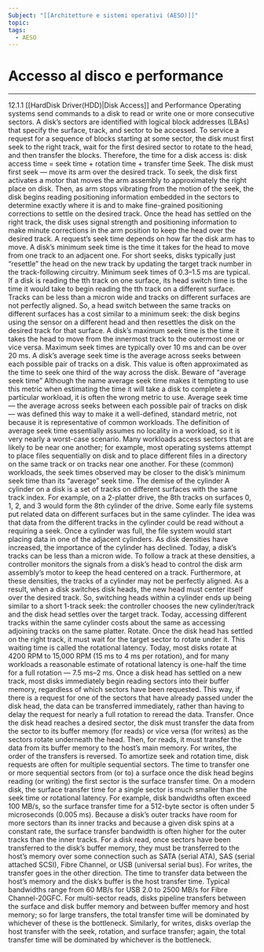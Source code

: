 ```yaml
---
Subject: "[[Architetture e sistemi operativi (AESO)]]"
topic: 
tags:
  - AESO
---
```



# Accesso al disco e performance
---


12.1.1 [[HardDisk Driver(HDD)|Disk Access]] and Performance
Operating systems send commands to a disk to read or write one or more consecutive
sectors. A disk’s sectors are identified with logical block addresses (LBAs) that specify the
surface, track, and sector to be accessed.
To service a request for a sequence of blocks starting at some sector, the disk must first
seek to the right track, wait for the first desired sector to rotate to the head, and then
transfer the blocks. Therefore, the time for a disk access is:
disk access time = seek time + rotation time + transfer time
Seek. The disk must first seek — move its arm over the desired track. To seek, the
disk first activates a motor that moves the arm assembly to approximately the right
place on disk. Then, as arm stops vibrating from the motion of the seek, the disk
begins reading positioning information embedded in the sectors to determine exactly
where it is and to make fine-grained positioning corrections to settle on the desired
track. Once the head has settled on the right track, the disk uses signal strength and
positioning information to make minute corrections in the arm position to keep the
head over the desired track.
A request’s seek time depends on how far the disk arm has to move.
A disk’s minimum seek time is the time it takes for the head to move from one track to
an adjacent one. For short seeks, disks typically just “resettle” the head on the new
track by updating the target track number in the track-following circuitry. Minimum seek
times of 0.3–1.5 ms are typical.
If a disk is reading the tth track on one surface, its head switch time is the time it would
take to begin reading the tth track on a different surface. Tracks can be less than a
micron wide and tracks on different surfaces are not perfectly aligned. So, a head
switch between the same tracks on different surfaces has a cost similar to a minimum
seek: the disk begins using the sensor on a different head and then resettles the disk
on the desired track for that surface.
A disk’s maximum seek time is the time it takes the head to move from the innermost
track to the outermost one or vice versa. Maximum seek times are typically over 10 ms
and can be over 20 ms.
A disk’s average seek time is the average across seeks between each possible pair of
tracks on a disk. This value is often approximated as the time to seek one third of the
way across the disk.
Beware of “average seek time”
Although the name average seek time makes it tempting to use this metric when estimating the time it
will take a disk to complete a particular workload, it is often the wrong metric to use. Average seek time — the average across seeks between each possible pair of tracks on disk — was defined this way to
make it a well-defined, standard metric, not because it is representative of common workloads.
The definition of average seek time essentially assumes no locality in a workload, so it is very nearly a
worst-case scenario. Many workloads access sectors that are likely to be near one another; for
example, most operating systems attempt to place files sequentially on disk and to place different files
in a directory on the same track or on tracks near one another. For these (common) workloads, the
seek times observed may be closer to the disk’s minimum seek time than its “average” seek time.
The demise of the cylinder
A cylinder on a disk is a set of tracks on different surfaces with the same track index. For example, on
a 2-platter drive, the 8th tracks on surfaces 0, 1, 2, and 3 would form the 8th cylinder of the drive.
Some early file systems put related data on different surfaces but in the same cylinder. The idea was
that data from the different tracks in the cylinder could be read without a requiring a seek. Once a
cylinder was full, the file system would start placing data in one of the adjacent cylinders.
As disk densities have increased, the importance of the cylinder has declined. Today, a disk’s tracks
can be less than a micron wide. To follow a track at these densities, a controller monitors the signals
from a disk’s head to control the disk arm assembly’s motor to keep the head centered on a track.
Furthermore, at these densities, the tracks of a cylinder may not be perfectly aligned. As a result, when
a disk switches disk heads, the new head must center itself over the desired track. So, switching heads
within a cylinder ends up being similar to a short 1-track seek: the controller chooses the new
cylinder/track and the disk head settles over the target track. Today, accessing different tracks within
the same cylinder costs about the same as accessing adjoining tracks on the same platter.
Rotate. Once the disk head has settled on the right track, it must wait for the target
sector to rotate under it. This waiting time is called the rotational latency. Today, most
disks rotate at 4200 RPM to 15,000 RPM (15 ms to 4 ms per rotation), and for many
workloads a reasonable estimate of rotational latency is one-half the time for a full
rotation — 7.5 ms–2 ms.
Once a disk head has settled on a new track, most disks immediately begin reading
sectors into their buffer memory, regardless of which sectors have been requested.
This way, if there is a request for one of the sectors that have already passed under
the disk head, the data can be transferred immediately, rather than having to delay the
request for nearly a full rotation to reread the data.
Transfer. Once the disk head reaches a desired sector, the disk must transfer the data
from the sector to its buffer memory (for reads) or vice versa (for writes) as the sectors
rotate underneath the head. Then, for reads, it must transfer the data from its buffer
memory to the host’s main memory. For writes, the order of the transfers is reversed.
To amortize seek and rotation time, disk requests are often for multiple sequential
sectors. The time to transfer one or more sequential sectors from (or to) a surface
once the disk head begins reading (or writing) the first sector is the surface transfer
time.
On a modern disk, the surface transfer time for a single sector is much smaller than
the seek time or rotational latency. For example, disk bandwidths often exceed 100
MB/s, so the surface transfer time for a 512-byte sector is often under 5 microseconds
(0.005 ms).
Because a disk’s outer tracks have room for more sectors than its inner tracks and
because a given disk spins at a constant rate, the surface transfer bandwidth is often
higher for the outer tracks than the inner tracks.
For a disk read, once sectors have been transferred to the disk’s buffer memory, they
must be transferred to the host’s memory over some connection such as SATA (serial
ATA), SAS (serial attached SCSI), Fibre Channel, or USB (universal serial bus). For
writes, the transfer goes in the other direction. The time to transfer data between the
host’s memory and the disk’s buffer is the host transfer time. Typical bandwidths range
from 60 MB/s for USB 2.0 to 2500 MB/s for Fibre Channel-20GFC.
For multi-sector reads, disks pipeline transfers between the surface and disk buffer
memory and between buffer memory and host memory; so for large transfers, the total
transfer time will be dominated by whichever of these is the bottleneck. Similarly, for
writes, disks overlap the host transfer with the seek, rotation, and surface transfer;
again, the total transfer time will be dominated by whichever is the bottleneck.
